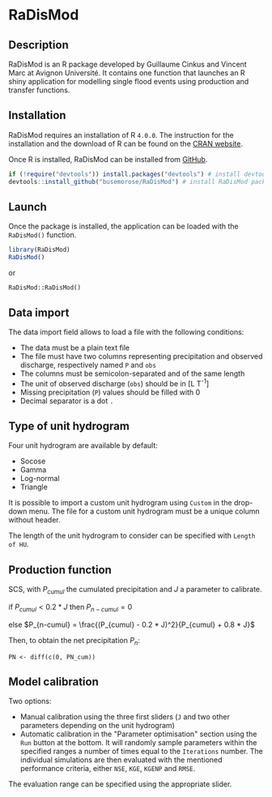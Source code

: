 # RaDisMod

## Description

RaDisMod is an R package developed by Guillaume Cinkus and Vincent Marc at Avignon Université. It contains one function that launches an R shiny application for modelling single flood events using production and transfer functions.

## Installation

RaDisMod requires an installation of R `4.0.0`. The instruction for the installation and the download of R can be found on the [CRAN website](https://cran.r-project.org/).

Once R is installed, RaDisMod can be installed from [GitHub](https://github.com/busemorose/RaDisMod).

``` r
if (!require("devtools")) install.packages("devtools") # install devtools package if needed
devtools::install_github("busemorose/RaDisMod") # install RaDisMod package
```
## Launch

Once the package is installed, the application can be loaded with the `RaDisMod()` function.

``` r
library(RaDisMod)
RaDisMod()
```

or

```
RaDisMod::RaDisMod()
```

## Data import

The data import field allows to load a file with the following conditions:

-   The data must be a plain text file
-   The file must have two columns representing precipitation and observed discharge, respectively named `P` and `obs`
-   The columns must be semicolon-separated and of the same length
-   The unit of observed discharge (`obs`) should be in [L T<sup>-1</sup>]
-   Missing precipitation (`P`) values should be filled with 0
-   Decimal separator is a dot `.`

## Type of unit hydrogram

Four unit hydrogram are available by default:

- Socose
- Gamma
- Log-normal
- Triangle

It is possible to import a custom unit hydrogram using `Custom` in the drop-down menu. The file for a custom unit hydrogram must be a unique column without header.

The length of the unit hydrogram to consider can be specified with `Length of HU`.

## Production function

SCS, with $P_{cumul}$ the cumulated precipitation and $J$ a parameter to calibrate.

if $P_{cumul} < 0.2 * J$ then $P_{n-cumul} = 0$

else $P_{n-cumul} = \frac{(P_{cumul} - 0.2 * J)^2}{P_{cumul} + 0.8 * J}$

Then, to obtain the net precipitation $P_n$:

```
PN <- diff(c(0, PN_cum))
```

## Model calibration

Two options:

- Manual calibration using the three first sliders (`J` and two other parameters depending on the unit hydrogram)
- Automatic calibration in the "Parameter optimisation" section using the `Run` button at the bottom. It will randomly sample parameters within the specified ranges a number of times equal to the `Iterations` number. The individual simulations are then evaluated with the mentioned performance criteria, either `NSE`, `KGE`, `KGENP` and `RMSE`.

The evaluation range can be specified using the appropriate slider.





